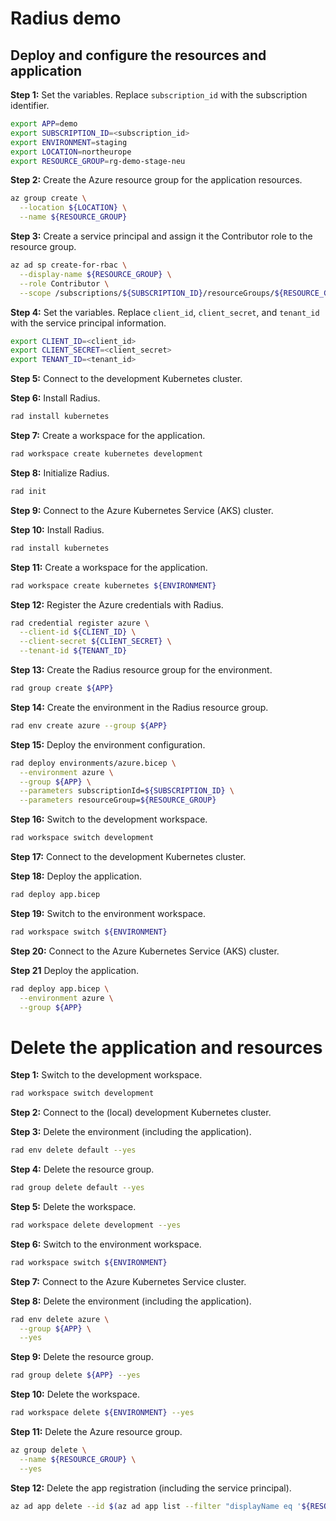 # Radius demo

## Deploy and configure the resources and application

**Step 1:** Set the variables. Replace `subscription_id` with the subscription identifier.

```bash
export APP=demo
export SUBSCRIPTION_ID=<subscription_id>
export ENVIRONMENT=staging
export LOCATION=northeurope
export RESOURCE_GROUP=rg-demo-stage-neu
```

**Step 2:** Create the Azure resource group for the application resources.

```bash
az group create \
  --location ${LOCATION} \
  --name ${RESOURCE_GROUP}
```

**Step 3:** Create a service principal and assign it the Contributor role to the resource group.

```bash
az ad sp create-for-rbac \
  --display-name ${RESOURCE_GROUP} \
  --role Contributor \
  --scope /subscriptions/${SUBSCRIPTION_ID}/resourceGroups/${RESOURCE_GROUP}
```

**Step 4:** Set the variables. Replace `client_id`, `client_secret`, and `tenant_id` with the service principal information.

```bash
export CLIENT_ID=<client_id>
export CLIENT_SECRET=<client_secret>
export TENANT_ID=<tenant_id>
```

**Step 5:** Connect to the development Kubernetes cluster.

**Step 6:** Install Radius.

```bash
rad install kubernetes
```

**Step 7:** Create a workspace for the application.

```bash
rad workspace create kubernetes development
```

**Step 8:** Initialize Radius.

```bash
rad init
```

**Step 9:** Connect to the Azure Kubernetes Service (AKS) cluster.

**Step 10:** Install Radius.

```bash
rad install kubernetes
```

**Step 11:** Create a workspace for the application.

```bash
rad workspace create kubernetes ${ENVIRONMENT}
```

**Step 12:** Register the Azure credentials with Radius.

```bash
rad credential register azure \
  --client-id ${CLIENT_ID} \
  --client-secret ${CLIENT_SECRET} \
  --tenant-id ${TENANT_ID}
```

**Step 13:** Create the Radius resource group for the environment.

```bash
rad group create ${APP}
```

**Step 14:** Create the environment in the Radius resource group.

```bash
rad env create azure --group ${APP}
```

**Step 15:** Deploy the environment configuration.

```bash
rad deploy environments/azure.bicep \
  --environment azure \
  --group ${APP} \
  --parameters subscriptionId=${SUBSCRIPTION_ID} \
  --parameters resourceGroup=${RESOURCE_GROUP}
```

**Step 16:** Switch to the development workspace.

```bash
rad workspace switch development
```

**Step 17:** Connect to the development Kubernetes cluster.

**Step 18:** Deploy the application.

```bash
rad deploy app.bicep
```

**Step 19:** Switch to the environment workspace.

```bash
rad workspace switch ${ENVIRONMENT}
```

**Step 20:** Connect to the Azure Kubernetes Service (AKS) cluster.

**Step 21** Deploy the application.

```bash
rad deploy app.bicep \
  --environment azure \
  --group ${APP}
```

# Delete the application and resources

**Step 1:** Switch to the development workspace.

```bash
rad workspace switch development
```

**Step 2:** Connect to the (local) development Kubernetes cluster.

**Step 3:** Delete the environment (including the application).

```bash
rad env delete default --yes
```

**Step 4:** Delete the resource group.

```bash
rad group delete default --yes
```

**Step 5:** Delete the workspace.

```bash
rad workspace delete development --yes
```

**Step 6:** Switch to the environment workspace.

```bash
rad workspace switch ${ENVIRONMENT}
```

**Step 7:** Connect to the Azure Kubernetes Service cluster.

**Step 8:** Delete the environment (including the application).

```bash
rad env delete azure \
  --group ${APP} \
  --yes
```

**Step 9:** Delete the resource group.

```bash
rad group delete ${APP} --yes
```

**Step 10:** Delete the workspace.

```bash
rad workspace delete ${ENVIRONMENT} --yes
```

**Step 11:** Delete the Azure resource group.

```bash
az group delete \
  --name ${RESOURCE_GROUP} \
  --yes
```

**Step 12:** Delete the app registration (including the service principal).
```bash
az ad app delete --id $(az ad app list --filter "displayName eq '${RESOURCE_GROUP}'" --query "[].appId" --output tsv)
```
